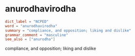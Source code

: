 # anurodhavirodha

``` toml
dict_label = "NCPED"
word = "anurodhavirodha"
summary = "compliance, and opposition; liking and dislike"
grammar_comment = "masculine"
see_also = ["anurodha"]
```

compliance, and opposition; liking and dislike


